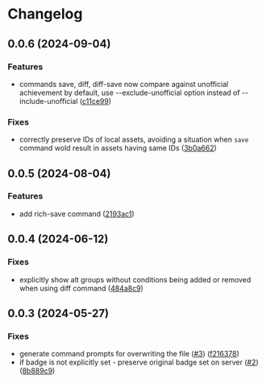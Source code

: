 # Changelog
## 0.0.6 (2024-09-04)


### Features

* commands save, diff, diff-save now compare against unofficial achievement by default, use --exclude-unofficial option instead of --include-unofficial ([c11ce99](https://github.com/suXinjke/cruncheevos/commit/c11ce994ddfe8fc42f1bb5cc19eadc4dfd79e162))


### Fixes

* correctly preserve IDs of local assets, avoiding a situation when `save` command wold result in assets having same IDs ([3b0a662](https://github.com/suXinjke/cruncheevos/commit/3b0a66227d6e81cd9fd0f446622513afb51a2408))

## 0.0.5 (2024-08-04)


### Features

* add rich-save command ([2193ac1](https://github.com/suXinjke/cruncheevos/commit/2193ac19a0c55d11a2cc07be59716b9b2fe92b5e))

## 0.0.4 (2024-06-12)


### Fixes

* explicitly show alt groups without conditions being added or removed when using diff command ([484a8c9](https://github.com/suXinjke/cruncheevos/commit/484a8c9abbc7a6abb06293ba8e2f75efe392a17a))

## 0.0.3 (2024-05-27)


### Fixes

* generate command prompts for overwriting the file ([#3](https://github.com/suXinjke/cruncheevos/issues/3)) ([f216378](https://github.com/suXinjke/cruncheevos/commit/f2163788372c4279f606ed4943d92170405e9454))
* if badge is not explicitly set - preserve original badge set on server ([#2](https://github.com/suXinjke/cruncheevos/issues/2)) ([8b889c9](https://github.com/suXinjke/cruncheevos/commit/8b889c977634caa0ba92a471c905c93b712bf957))
